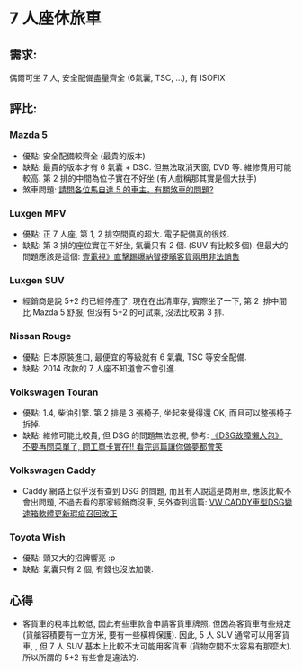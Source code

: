 # 7 人座休旅車


## 需求:

偶爾可坐 7 人, 安全配備盡量齊全 (6氣囊, TSC, ...), 有 ISOFIX  

## 評比:

### Mazda 5  

*   優點: 安全配備較齊全 (最貴的版本)
*   缺點: 最貴的版本才有 6 氣囊 + DSC. 但無法取消天窗, DVD 等. 維修費用可能較高. 第 2 排的中間為位子實在不好坐 (有人戲稱那其實是個大扶手)
*   煞車問題: [請問各位馬自達 5 的車主，有關煞車的問題?](http://www.mobile01.com/topicdetail.php?f=276&t=3485715)

### Luxgen MPV  

*   優點: 正 7 人座, 第 1, 2 排空間真的超大. 電子配備真的很炫.
*   缺點: 第 3 排的座位實在不好坐, 氣囊只有 2 個. (SUV 有比較多個). 但最大的問題應該是這個: [壹電視》直擊踢爆納智捷瞞客貨兩用非法銷售](https://www.youtube.com/watch?v=UyfxapEYtms)

### Luxgen SUV  

*   經銷商是說 5+2 的已經停產了, 現在在出清庫存, 實際坐了一下, 第 2  排中間比 Mazda 5 舒服, 但沒有 5+2 的可試乘, 沒法比較第 3 排.

### Nissan Rouge  

*   優點: 日本原裝進口, 最便宜的等級就有 6 氣囊, TSC 等安全配備.
*   缺點: 2014 改款的 7 人座不知道會不會引進.

### Volkswagen Touran  

*   優點: 1.4, 柴油引擎. 第 2 排是 3 張椅子, 坐起來覺得還 OK, 而且可以整張椅子拆掉.
*   缺點: 維修可能比較貴, 但 DSG 的問題無法忽視, 參考: [《DSG故障懶人包》 不要再問菜單了, 問工單卡實在!! 看完這篇讓你做夢都會笑](http://www.mobile01.com/topicdetail.php?f=609&t=2914882)

### Volkswagen Caddy

*   Caddy 網路上似乎沒有查到 DSG 的問題, 而且有人說這是商用車, 應該比較不會出問題, 不過去看的那家經銷商沒車, 另外查到這篇: [VW CADDY車型DSG變速箱軟體更新瑕疵召回改正](http://www.car-safety.org.tw/DesktopDefault.aspx?tabid=168&sn=3e5ccea4-3574-4f2b-b2cf-4c3343cf2ea7&ext=recall)

### Toyota Wish  

*   優點: 頭又大的招牌響亮 :p
*   缺點: 氣囊只有 2 個, 有錢也沒法加裝.

## 心得

*   客貨車的稅率比較低, 因此有些車款會申請客貨車牌照. 但因為客貨車有些規定 (貨艙容積要有一立方米, 要有一些橫桿保護). 因此, 5 人 SUV 通常可以用客貨車, , 但 7 人 SUV 基本上比較不太可能用客貨車 (貨物空間不太容易有那麼大). 所以所謂的 5+2 有些會是違法的.
